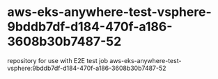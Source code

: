 # aws-eks-anywhere-test-vsphere-9bddb7df-d184-470f-a186-3608b30b7487-52
repository for use with E2E test job aws-eks-anywhere-test-vsphere:9bddb7df-d184-470f-a186-3608b30b7487-52
